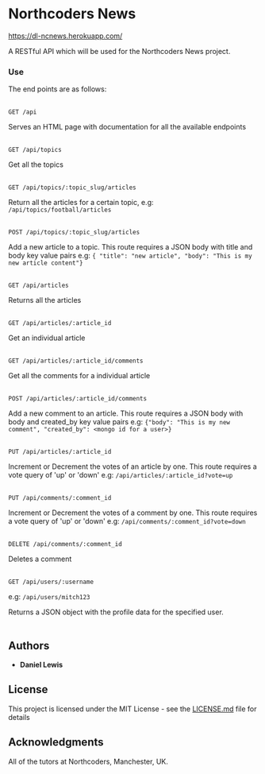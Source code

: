 # Northcoders News

https://dl-ncnews.herokuapp.com/

A RESTful API which will be used for the Northcoders News project.

### Use

The end points are as follows:<br>
<br>

```http
GET /api
```

Serves an HTML page with documentation for all the available endpoints
<br>
<br>

```http
GET /api/topics
```

Get all the topics<br>
<br>

```http
GET /api/topics/:topic_slug/articles
```

Return all the articles for a certain topic, e.g: `/api/topics/football/articles`<br>
<br>

```http
POST /api/topics/:topic_slug/articles
```

Add a new article to a topic. This route requires a JSON body with title and body key value pairs
e.g: `{ "title": "new article", "body": "This is my new article content"}`<br>
<br>

```http
GET /api/articles
```

Returns all the articles<br>
<br>

```http
GET /api/articles/:article_id
```

Get an individual article<br>
<br>

```http
GET /api/articles/:article_id/comments
```

Get all the comments for a individual article<br>
<br>

```http
POST /api/articles/:article_id/comments
```

Add a new comment to an article. This route requires a JSON body with body and created_by key value pairs
e.g: `{"body": "This is my new comment", "created_by": <mongo id for a user>}`<br>
<br>

```http
PUT /api/articles/:article_id
```

Increment or Decrement the votes of an article by one. This route requires a vote query of 'up' or 'down'
e.g: `/api/articles/:article_id?vote=up`<br>
<br>

```http
PUT /api/comments/:comment_id
```

Increment or Decrement the votes of a comment by one. This route requires a vote query of 'up' or 'down'
e.g: `/api/comments/:comment_id?vote=down`<br>
<br>

```http
DELETE /api/comments/:comment_id
```

Deletes a comment<br>
<br>

```http
GET /api/users/:username
```

e.g: `/api/users/mitch123`

Returns a JSON object with the profile data for the specified user.<br>
<br>

## Authors

- **Daniel Lewis**

## License

This project is licensed under the MIT License - see the [LICENSE.md](LICENSE.md) file for details

## Acknowledgments

All of the tutors at Northcoders, Manchester, UK.
